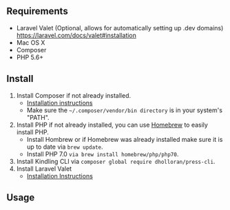 ## Requirements
- Laravel Valet (Optional, allows for automatically setting up .dev domains) https://laravel.com/docs/valet#installation
- Mac OS X
- Composer
- PHP 5.6+

## Install
1. Install Composer if not already installed.
    - [Installation instructions](https://getcomposer.org/doc/00-intro.md#installation-linux-unix-osx)
    - Make sure the `~/.composer/vendor/bin directory` is in your system's "PATH".
2. Install PHP if not already installed, you can use [Homebrew](http://brew.sh/) to easily install PHP.
    - Install Hombrew or if Homebrew was already installed make sure it is up to date via `brew update`.
    - Install PHP 7.0 `via brew install homebrew/php/php70`.
3. Install Kindling CLI via `composer global require dholloran/press-cli`.
4. Install Laravel Valet
    - [Installation Instructions](https://laravel.com/docs/valet#installation)

## Usage
